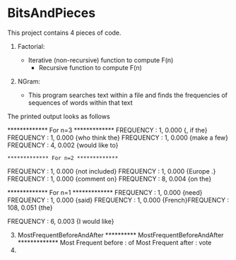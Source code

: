 # BitsAndPieces

This project contains 4 pieces of code.

1. Factorial:
    * Iterative (non-recursive) function to compute F(n) 
	  * Recursive function to compute F(n)

2. NGram:
    * This program searches text within a file and finds the frequencies of sequences of words within that text

The printed output looks as follows
  
************* For n=3 *************
FREQUENCY : 1,       0.000	{, if the}
FREQUENCY : 1,       0.000	{who think the}
FREQUENCY : 1,       0.000	{make a few}
FREQUENCY : 4,       0.002	{would like to}

    ************* For n=2 *************
FREQUENCY : 1,       0.000	{not included}
FREQUENCY : 1,       0.000	{Europe .}
FREQUENCY : 1,       0.000	{comment on}
FREQUENCY : 8,       0.004	{on the}

************* For n=1 *************
FREQUENCY : 1,       0.000	{need}
FREQUENCY : 1,       0.000	{said}
FREQUENCY : 1,       0.000	{French}FREQUENCY : 108,     0.051	{the}

FREQUENCY : 6,       0.003	{I would like}

3. MostFrequentBeforeAndAfter
********** MostFrequentBeforeAndAfter *************
Most Frequent before : of
Most Frequent after : vote
4. 
